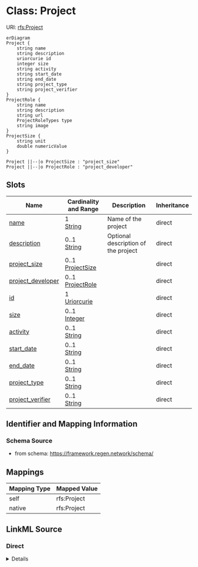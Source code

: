 

# Class: Project



URI: [rfs:Project](https://framework.regen.network/schema/Project)



```mermaid
erDiagram
Project {
    string name  
    string description  
    uriorcurie id  
    integer size  
    string activity  
    string start_date  
    string end_date  
    string project_type  
    string project_verifier  
}
ProjectRole {
    string name  
    string description  
    string url  
    ProjectRoleTypes type  
    string image  
}
ProjectSize {
    string unit  
    double numericValue  
}

Project ||--|o ProjectSize : "project_size"
Project ||--|o ProjectRole : "project_developer"

```



<!-- no inheritance hierarchy -->


## Slots

| Name | Cardinality and Range | Description | Inheritance |
| ---  | --- | --- | --- |
| [name](name.md) | 1 <br/> [String](String.md) | Name of the project | direct |
| [description](description.md) | 0..1 <br/> [String](String.md) | Optional description of the project | direct |
| [project_size](project_size.md) | 0..1 <br/> [ProjectSize](ProjectSize.md) |  | direct |
| [project_developer](project_developer.md) | 0..1 <br/> [ProjectRole](ProjectRole.md) |  | direct |
| [id](id.md) | 1 <br/> [Uriorcurie](Uriorcurie.md) |  | direct |
| [size](size.md) | 0..1 <br/> [Integer](Integer.md) |  | direct |
| [activity](activity.md) | 0..1 <br/> [String](String.md) |  | direct |
| [start_date](start_date.md) | 0..1 <br/> [String](String.md) |  | direct |
| [end_date](end_date.md) | 0..1 <br/> [String](String.md) |  | direct |
| [project_type](project_type.md) | 0..1 <br/> [String](String.md) |  | direct |
| [project_verifier](project_verifier.md) | 0..1 <br/> [String](String.md) |  | direct |









## Identifier and Mapping Information







### Schema Source


* from schema: https://framework.regen.network/schema/




## Mappings

| Mapping Type | Mapped Value |
| ---  | ---  |
| self | rfs:Project |
| native | rfs:Project |







## LinkML Source

<!-- TODO: investigate https://stackoverflow.com/questions/37606292/how-to-create-tabbed-code-blocks-in-mkdocs-or-sphinx -->

### Direct

<details>
```yaml
name: Project
from_schema: https://framework.regen.network/schema/
slots:
- name
- description
- project_size
- project_developer
attributes:
  id:
    name: id
    from_schema: https://framework.regen.network/schema/
    rank: 1000
    identifier: true
    domain_of:
    - Project
    range: uriorcurie
    required: true
  size:
    name: size
    from_schema: https://framework.regen.network/schema/
    rank: 1000
    domain_of:
    - Project
    range: integer
  activity:
    name: activity
    from_schema: https://framework.regen.network/schema/
    rank: 1000
    domain_of:
    - Project
  start_date:
    name: start_date
    from_schema: https://framework.regen.network/schema/
    rank: 1000
    domain_of:
    - Project
  end_date:
    name: end_date
    from_schema: https://framework.regen.network/schema/
    rank: 1000
    domain_of:
    - Project
  project_type:
    name: project_type
    from_schema: https://framework.regen.network/schema/
    rank: 1000
    domain_of:
    - Project
  project_verifier:
    name: project_verifier
    from_schema: https://framework.regen.network/schema/
    rank: 1000
    domain_of:
    - Project
class_uri: rfs:Project

```
</details>

### Induced

<details>
```yaml
name: Project
from_schema: https://framework.regen.network/schema/
attributes:
  id:
    name: id
    from_schema: https://framework.regen.network/schema/
    rank: 1000
    identifier: true
    alias: id
    owner: Project
    domain_of:
    - Project
    range: uriorcurie
    required: true
  size:
    name: size
    from_schema: https://framework.regen.network/schema/
    rank: 1000
    alias: size
    owner: Project
    domain_of:
    - Project
    range: integer
  activity:
    name: activity
    from_schema: https://framework.regen.network/schema/
    rank: 1000
    alias: activity
    owner: Project
    domain_of:
    - Project
    range: string
  start_date:
    name: start_date
    from_schema: https://framework.regen.network/schema/
    rank: 1000
    alias: start_date
    owner: Project
    domain_of:
    - Project
    range: string
  end_date:
    name: end_date
    from_schema: https://framework.regen.network/schema/
    rank: 1000
    alias: end_date
    owner: Project
    domain_of:
    - Project
    range: string
  project_type:
    name: project_type
    from_schema: https://framework.regen.network/schema/
    rank: 1000
    alias: project_type
    owner: Project
    domain_of:
    - Project
    range: string
  project_verifier:
    name: project_verifier
    from_schema: https://framework.regen.network/schema/
    rank: 1000
    alias: project_verifier
    owner: Project
    domain_of:
    - Project
    range: string
  name:
    name: name
    description: Name of the project.
    from_schema: https://framework.regen.network/schema/
    rank: 1000
    slot_uri: schema:name
    alias: name
    owner: Project
    domain_of:
    - Project
    - ProjectRole
    - File
    range: string
    required: true
  description:
    name: description
    description: Optional description of the project.
    from_schema: https://framework.regen.network/schema/
    rank: 1000
    slot_uri: schema:description
    alias: description
    owner: Project
    domain_of:
    - Project
    - ProjectRole
    - File
    range: string
  project_size:
    name: project_size
    from_schema: https://framework.regen.network/schema/
    rank: 1000
    alias: project_size
    owner: Project
    domain_of:
    - Project
    range: ProjectSize
    inlined: false
  project_developer:
    name: project_developer
    from_schema: https://framework.regen.network/schema/
    rank: 1000
    alias: project_developer
    owner: Project
    domain_of:
    - Project
    range: ProjectRole
    inlined: false
class_uri: rfs:Project

```
</details>